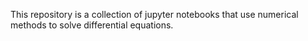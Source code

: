 This repository is a collection of jupyter notebooks that use numerical methods to solve differential equations.